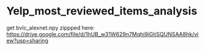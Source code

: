 # Yelp_most_reviewed_items_analysis
get bvlc_alexnet.npy zippped here: https://drive.google.com/file/d/1hUB_w31W629n7Mqhi9iGtjSQUNSAA8hk/view?usp=sharing

